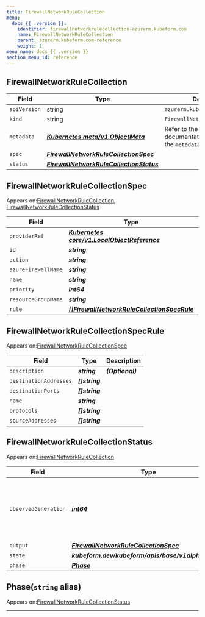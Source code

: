 ```yaml
---
title: FirewallNetworkRuleCollection
menu:
  docs_{{ .version }}:
    identifier: firewallnetworkrulecollection-azurerm.kubeform.com
    name: FirewallNetworkRuleCollection
    parent: azurerm.kubeform.com-reference
    weight: 1
menu_name: docs_{{ .version }}
section_menu_id: reference
---
```


## FirewallNetworkRuleCollection
| Field | Type | Description |
| ------ | ----- | ----------- |
| `apiVersion` | string | `azurerm.kubeform.com/v1alpha1` |
|    `kind` | string | `FirewallNetworkRuleCollection` |
| `metadata` | ***[Kubernetes meta/v1.ObjectMeta](https://v1-18.docs.kubernetes.io/docs/reference/generated/kubernetes-api/v1.18/#objectmeta-v1-meta)***|Refer to the Kubernetes API documentation for the fields of the `metadata` field.|
| `spec` | ***[FirewallNetworkRuleCollectionSpec](#firewallnetworkrulecollectionspec)***||
| `status` | ***[FirewallNetworkRuleCollectionStatus](#firewallnetworkrulecollectionstatus)***||
## FirewallNetworkRuleCollectionSpec

Appears on:[FirewallNetworkRuleCollection](#firewallnetworkrulecollection), [FirewallNetworkRuleCollectionStatus](#firewallnetworkrulecollectionstatus)

| Field | Type | Description |
| ------ | ----- | ----------- |
| `providerRef` | ***[Kubernetes core/v1.LocalObjectReference](https://v1-18.docs.kubernetes.io/docs/reference/generated/kubernetes-api/v1.18/#localobjectreference-v1-core)***||
| `id` | ***string***||
| `action` | ***string***||
| `azureFirewallName` | ***string***||
| `name` | ***string***||
| `priority` | ***int64***||
| `resourceGroupName` | ***string***||
| `rule` | ***[[]FirewallNetworkRuleCollectionSpecRule](#firewallnetworkrulecollectionspecrule)***||
## FirewallNetworkRuleCollectionSpecRule

Appears on:[FirewallNetworkRuleCollectionSpec](#firewallnetworkrulecollectionspec)

| Field | Type | Description |
| ------ | ----- | ----------- |
| `description` | ***string***| ***(Optional)*** |
| `destinationAddresses` | ***[]string***||
| `destinationPorts` | ***[]string***||
| `name` | ***string***||
| `protocols` | ***[]string***||
| `sourceAddresses` | ***[]string***||
## FirewallNetworkRuleCollectionStatus

Appears on:[FirewallNetworkRuleCollection](#firewallnetworkrulecollection)

| Field | Type | Description |
| ------ | ----- | ----------- |
| `observedGeneration` | ***int64***| ***(Optional)*** Resource generation, which is updated on mutation by the API Server.|
| `output` | ***[FirewallNetworkRuleCollectionSpec](#firewallnetworkrulecollectionspec)***| ***(Optional)*** |
| `state` | ***kubeform.dev/kubeform/apis/base/v1alpha1.State***| ***(Optional)*** |
| `phase` | ***[Phase](#phase)***| ***(Optional)*** |
## Phase(`string` alias)

Appears on:[FirewallNetworkRuleCollectionStatus](#firewallnetworkrulecollectionstatus)

---
